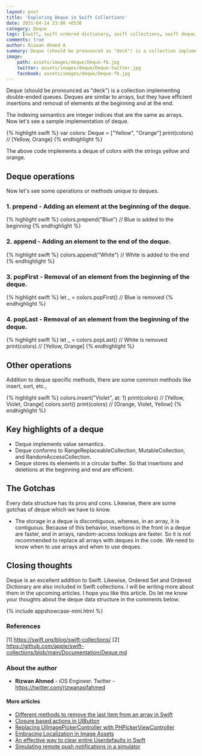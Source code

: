 ```yaml
---
layout: post
title: 'Exploring Deque in Swift Collections'
date: 2021-04-14 23:00 +0530
category: Deque
tags: [swift, swift ordered dictionary, swift collections, swift deque, swift deque collections, swift ordered set, swift arrays, deque vs arrays, swift deque vs swift arrays]
comments: true
author: Rizwan Ahmed A
summary: Deque (should be pronounced as "deck") is a collection implementing double-ended queues. Deques are similar to arrays, but they have efficient insertions and removal of elements at the beginning and at the end. Let's see a sample implementation of deque. 
image:
    path: assets/images/deque/Deque-fb.jpg
    twitter: assets/images/deque/Deque-twitter.jpg
    facebook: assets/images/deque/Deque-fb.jpg
---
```


Deque (should be pronounced as "deck") is a collection implementing double-ended queues. Deques are similar to arrays, but they have efficient insertions and removal of elements at the beginning and at the end. 

The indexing semantics are integer indices that are the same as arrays. 
Now let's see a sample implementation of deque. 

{% highlight swift %}
var colors: Deque = ["Yellow", "Orange"]
print(colors) // [Yellow, Orange]
{% endhighlight %}

The above code implements a deque of colors with the strings yellow and orange. 


## Deque operations

Now let's see some operations or methods unique to deques. 

### 1. prepend - Adding an element at the beginning of the deque.

{% highlight swift %}
colors.prepend("Blue") // Blue is added to the beginning
{% endhighlight %}

### 2.  append - Adding an element to the end of the deque. 

{% highlight swift %}
colors.append("White") // White is added to the end
{% endhighlight %}


### 3. popFirst - Removal of an element from the beginning of the deque.

{% highlight swift %}
let _ = colors.popFirst() // Blue is removed
{% endhighlight %}


### 4. popLast - Removal of an element from the beginning of the deque.

{% highlight swift %}
let _ = colors.popLast() // White is removed
print(colors) // [Yellow, Orange]
{% endhighlight %}

## Other operations

Addition to deque specific methods, there are some common methods like insert, sort, etc., 

{% highlight swift %}
colors.insert("Violet", at: 1) 
print(colors) // [Yellow, Violet, Orange]
colors.sort() 
print(colors) // [Orange, Violet, Yellow]
{% endhighlight %}


## Key highlights of a deque

- Deque implements value semantics.
- Deque conforms to RangeReplaceableCollection, MutableCollection, and RandomAccessCollection.
- Deque stores its elements in a circular buffer. So that insertions and deletions at the beginning and end are efficient. 


## The Gotchas

Every data structure has its pros and cons. Likewise, there are some gotchas of deque which we have to know. 

- The storage in a deque is discontiguous, whereas, in an array, it is contiguous. Because of this behavior, insertions in the front in a deque are faster, and in arrays, random-access lookups are faster.  So it is not recommended to replace all arrays with deques in the code. We need to know when to use arrays and when to use deques. 

## Closing thoughts 

Deque is an excellent addition to Swift. Likewise, Ordered Set and Ordered Dictionary are also included in Swift collections. I will be writing more about them in the upcoming articles. 
I hope you like this article. Do let me know your thoughts about the deque data structure in the comments below. 

{% include appshowcase-mini.html %}

### References

[1]  <https://swift.org/blog/swift-collections/>
[2]  <https://github.com/apple/swift-collections/blob/main/Documentation/Deque.md>

### About the author

- **Rizwan Ahmed** - iOS Engineer.  Twitter - <https://twitter.com/rizwanasifahmed>

#### More articles

- [Different methods to remove the last item from an array in Swift](/blog/2022/04/24/different-methods-to-remove-the-last-item-from-an-array-in-swift/)
- [Closure based actions in UIButton](/blog/2020/11/02/closure-based-actions-in-uibutton/)
- [Replacing UIImagePickerController with PHPickerViewController](/blog/2020/08/29/replacing-uiimagepickercontroller-with-phpickerviewcontroller/)
- [Embracing Localization in Image Assets](/blog/2020/06/14/embracing-localization-in-image-assets/)
- [An effective way to clear entire Userdefaults in Swift](/blog/2020/05/19/an-effective-way-to-clear-entire-userdefaults-in-swift/)
- [Simulating remote push notifications in a simulator](/blog/2020/02/13/simulating-remote-push-notifications-in-a-simulator/)


